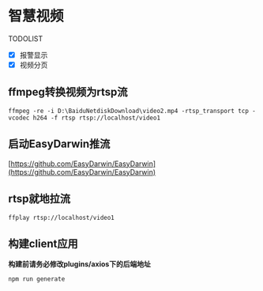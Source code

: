 # 智慧视频

TODOLIST

 - [x] 报警显示
 - [x] 视频分页
 
 ## ffmpeg转换视频为rtsp流
 
 
```
ffmpeg -re -i D:\BaiduNetdiskDownload\video2.mp4 -rtsp_transport tcp -vcodec h264 -f rtsp rtsp://localhost/video1
```

## 启动EasyDarwin推流
[https://github.com/EasyDarwin/EasyDarwin](https://github.com/EasyDarwin/EasyDarwin)

## rtsp就地拉流
```
ffplay rtsp://localhost/video1
```

## 构建client应用

**构建前请务必修改plugins/axios下的后端地址**

```
npm run generate
```
